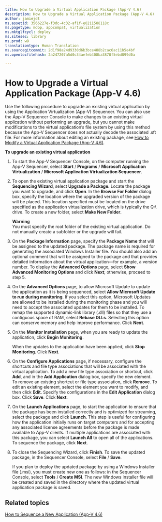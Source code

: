 ```yaml
---
title: How to Upgrade a Virtual Application Package (App-V 4.6)
description: How to Upgrade a Virtual Application Package (App-V 4.6)
author: jamiejdt
ms.assetid: 3566227e-f3dc-4c32-af1f-e0211588118c
ms.pagetype: mdop, appcompat, virtualization
ms.mktglfcycl: deploy
ms.sitesec: library
ms.prod: w8
translationtype: Human Translation
ms.sourcegitcommit: 2d1f98a24d9330d6b3bce488b2cac6ac11b5e4bf
ms.openlocfilehash: 2a247207a5d0c34aefeb408ba3870f5ebd899d0a

---
```



# How to Upgrade a Virtual Application Package (App-V 4.6)


Use the following procedure to upgrade an existing virtual application by using the Application Virtualization (App-V) Sequencer. You can also use the App-V Sequencer Console to make changes to an existing virtual application without performing an upgrade, but you cannot make modifications to the virtual application’s file system by using this method because the App-V Sequencer does not actually decode the associated .sft file. For more information about editing an existing package, see [How to Modify a Virtual Application Package (App-V 4.6)](how-to-modify-a-virtual-application-package--app-v-46-.md).

**To upgrade an existing virtual application**

1.  To start the App-V Sequencer Console, on the computer running the App-V Sequencer, select **Start** / **Programs** / **Microsoft Application Virtualization** / **Microsoft Application Virtualization Sequencer**.

2.  To open the existing virtual application package and start the **Sequencing Wizard**, select **Upgrade a Package**. Locate the package you want to upgrade, and click **Open**. In the **Browse For Folder** dialog box, specify the location where the upgraded version of the package will be placed. This location specified must be located on the drive specified as the application virtualization drive, which is typically the Q:\\ drive. To create a new folder, select **Make New Folder**.

    **Warning**  
    You must specify the root folder of the existing virtual application. Do not manually create a subfolder or the upgrade will fail.

     

3.  On the **Package Information** page, specify the **Package Name** that will be assigned to the updated package. The package name is required for generating the associated Windows Installer file. You should also add an optional comment that will be assigned to the package and that provides detailed information about the virtual application—for example, a version number. To display the **Advanced Options** page, select **Show Advanced Monitoring Options** and click **Next**; otherwise, proceed to step 5.

4.  On the **Advanced Options** page, to allow Microsoft Update to update the application as it is being sequenced, select **Allow Microsoft Update to run during monitoring**. If you select this option, Microsoft Updates are allowed to be installed during the monitoring phase and you will need to accept the associated updates for them to be installed. To remap the supported dynamic-link library (.dll) files so that they use a contiguous space of RAM, select **Rebase DLLs**. Selecting this option can conserve memory and help improve performance. Click **Next**.

5.  On the **Monitor Installation** page, when you are ready to update the application, click **Begin Monitoring**.

    When the updates to the application have been applied, click **Stop Monitoring**. Click **Next**.

6.  On the **Configure Applications** page, if necessary, configure the shortcuts and file type associations that will be associated with the virtual application. To add a new file type association or shortcut, click **Add**, and in the **Add Application** dialog box, specify the new element. To remove an existing shortcut or file type association, click **Remove**. To edit an existing element, select the element you want to modify, and then click **Edit**. Specify the configurations in the **Edit Application** dialog box. Click **Save**. Click **Next**.

7.  On the **Launch Applications** page, to start the application to ensure that the package has been installed correctly and is optimized for streaming, select the package and click **Launch**. This step is useful for configuring how the application initially runs on target computers and for accepting any associated license agreements before the package is made available to App-V clients. If multiple applications are associated with this package, you can select **Launch All** to open all of the applications. To sequence the package, click **Next**.

8.  To close the Sequencing Wizard, click **Finish**. To save the updated package, in the Sequencer Console, select **File** / **Save**.

    If you plan to deploy the updated package by using a Windows Installer file (.msi), you must create new one as follows: in the Sequencer Console, select **Tools** / **Create MSI**. The new Windows Installer file will be created and saved in the directory where the updated virtual application package is saved.

## Related topics


[How to Sequence a New Application (App-V 4.6)](how-to-sequence-a-new-application--app-v-46-.md)

 

 








<!--HONumber=Jun16_HO4-->



